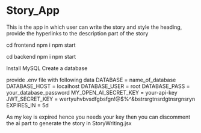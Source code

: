 # Story_App
This is the app in which user can write the story and style the heading, provide the hyperlinks to the description part of the story

cd frontend 
npm i 
npm start

cd backend
npm i
npm start

Install MySQL
Create a database 

provide .env file with following data 
DATABASE = name_of_database
DATABASE_HOST = localhost
DATABASE_USER = root
DATABASE_PASS = your_database_password
MY_OPEN_AI_SECRET_KEY = your-api-key
JWT_SECRET_KEY = wertyuhvbvsdfgbsfgn!@$%^&bstrsrgtnsrdgtnsrgnsryn
EXPIRES_IN = 5d

As my key is expired hence you needs your key
then you can discomment the ai part to generate the story in StoryWriting.jsx
